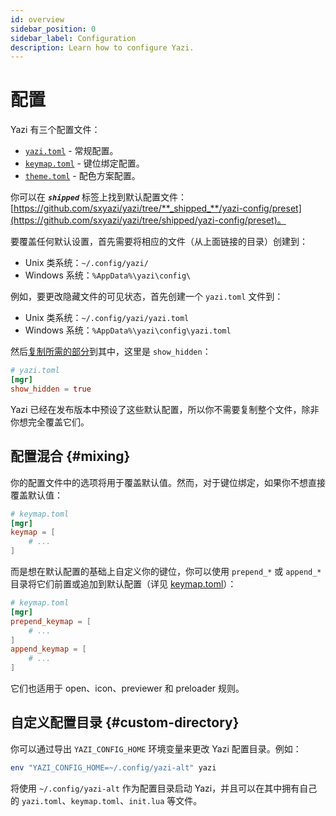 ```yaml
---
id: overview
sidebar_position: 0
sidebar_label: Configuration
description: Learn how to configure Yazi.
---
```


# 配置

Yazi 有三个配置文件：

- [`yazi.toml`](/docs/configuration/yazi) - 常规配置。
- [`keymap.toml`](/docs/configuration/keymap) - 键位绑定配置。
- [`theme.toml`](/docs/configuration/theme) - 配色方案配置。

你可以在 **_`shipped`_** 标签上找到默认配置文件：[https://github.com/sxyazi/yazi/tree/**_shipped_**/yazi-config/preset](https://github.com/sxyazi/yazi/tree/shipped/yazi-config/preset)。

要覆盖任何默认设置，首先需要将相应的文件（从上面链接的目录）创建到：

- Unix 类系统：`~/.config/yazi/`
- Windows 系统：`%AppData%\yazi\config\`

例如，要更改隐藏文件的可见状态，首先创建一个 `yazi.toml` 文件到：

- Unix 类系统：`~/.config/yazi/yazi.toml`
- Windows 系统：`%AppData%\yazi\config\yazi.toml`

然后[复制所需的部分](https://github.com/sxyazi/yazi/blob/shipped/yazi-config/preset/yazi-default.toml)到其中，这里是 `show_hidden`：

```toml
# yazi.toml
[mgr]
show_hidden = true
```

Yazi 已经在发布版本中预设了这些默认配置，所以你不需要复制整个文件，除非你想完全覆盖它们。

## 配置混合 {#mixing}

你的配置文件中的选项将用于覆盖默认值。然而，对于键位绑定，如果你不想直接覆盖默认值：

```toml
# keymap.toml
[mgr]
keymap = [
	# ...
]
```

而是想在默认配置的基础上自定义你的键位，你可以使用 `prepend_*` 或 `append_*` 目录将它们前置或追加到默认配置（详见 [keymap.toml](/docs/configuration/keymap)）：

```toml
# keymap.toml
[mgr]
prepend_keymap = [
	# ...
]
append_keymap = [
	# ...
]
```

它们也适用于 open、icon、previewer 和 preloader 规则。

## 自定义配置目录 {#custom-directory}

你可以通过导出 `YAZI_CONFIG_HOME` 环境变量来更改 Yazi 配置目录。例如：

```sh
env "YAZI_CONFIG_HOME=~/.config/yazi-alt" yazi
```

将使用 `~/.config/yazi-alt` 作为配置目录启动 Yazi，并且可以在其中拥有自己的 `yazi.toml`、`keymap.toml`、`init.lua` 等文件。
